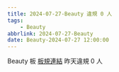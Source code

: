 ```yaml
---
title: 2024-07-27-Beauty 違規 0 人
tags:
    - Beauty
abbrlink: 2024-07-27-Beauty
date: Beauty-2024-07-27 12:00:00
---
```

Beauty 板 [板規連結](https://www.ptt.cc/bbs/Beauty/M.1630069980.A.84B.html)
昨天違規 0 人
